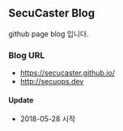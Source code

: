 ## SecuCaster Blog

github page blog 입니다.

### Blog URL
* https://secucaster.github.io/
* http://secuops.dev

#### Update
* 2018-05-28 시작

